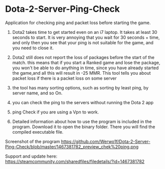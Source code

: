 # Dota-2-Server-Ping-Check
Application for checking ping and packet loss before starting the game.
1. Dota2 takes time to get started even on an i7 laptop. It takes at least 30 seconds to start. It is very annoying that you wait for 30 seconds + time, and only then you see that your ping is not suitable for the game, and you need to close it.

2. Dota2 still does not report the loss of packages before the start of the match. this means that if you start a Ranked game and lose the package, you won't be able to do anything in time, since you have already started the game,and all this will result in -25 MMR. This tool tells you about packet loss if there is a packet loss on some server

3. the tool has many sorting options, such as sorting by least ping, by server name, and so On.

4. you can check the ping to the servers without running the Dota 2 app

5. ping Check if you are using a Vpn to work.

6. Detailed information about how to use the program is included in the program. Download it to open the binary folder. There you will find the compiled executable file.


Screenshot of the program
https://github.com/Werwo1f/Dota-2-Server-Ping-Check/blob/master/1467381782_preview_chek%20ping.png

Support and update here:
https://steamcommunity.com/sharedfiles/filedetails/?id=1467381782

